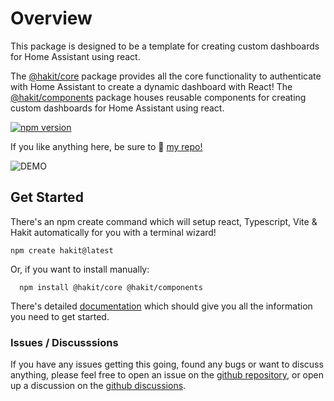 # Overview

This package is designed to be a template for creating custom dashboards for Home Assistant using react.

The [@hakit/core](https://www.npmjs.com/package/@hakit/core) package provides all the core functionality to authenticate with Home Assistant to create a dynamic dashboard with React! The [@hakit/components](https://www.npmjs.com/package/@hakit/components) package houses reusable components for creating custom dashboards for Home Assistant using react.

[![npm version](https://badge.fury.io/js/@hakit%2Fcore.svg)](https://www.npmjs.com/package/@hakit/core)

If you like anything here, be sure to 🌟 [my repo!](https://github.com/shannonhochkins/ha-component-kit)

![DEMO](https://github.com/shannonhochkins/ha-component-kit/blob/master/stories/hakit-demo.gif?raw=true)

## Get Started
There's an npm create command which will setup react, Typescript, Vite & Hakit automatically for you with a terminal wizard!

```
npm create hakit@latest
```

Or, if you want to install manually:
```
  npm install @hakit/core @hakit/components
```

There's detailed [documentation](https://shannonhochkins.github.io/ha-component-kit) which should give you all the information you need to get started.

### Issues / Discusssions
If you have any issues getting this going, found any bugs or want to discuss anything, please feel free to open an issue on the [github repository](https://github.com/shannonhochkins/ha-component-kit/issues), or open up a discussion on the [github discussions](https://github.com/shannonhochkins/ha-component-kit/discussions).

